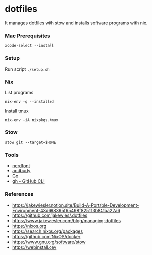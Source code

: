 # dotfiles
It manages dotfiles with stow and installs software programs with nix.

### Mac Prerequisites
```
xcode-select --install
```

### Setup
Run script `./setup.sh`

### Nix

List programs
```
nix-env -q --installed 
```

Install tmux
```
nix-env -iA nixpkgs.tmux
```

### Stow
```
stow git --target=$HOME
```


### Tools
* [nerdfont](https://webinstall.dev/nerdfont/)
* [antibody](https://getantibody.github.io)
* [Go](https://go.dev)
* [gh - GitHub CLI](https://cli.github.com/manual/gh)

### References
* https://jakewiesler.notion.site/Build-A-Portable-Development-Environment-43d698395f65498f825113b841ba22a6
* https://github.com/jakewies/.dotfiles
* https://www.jakewiesler.com/blog/managing-dotfiles
* https://nixos.org
* https://search.nixos.org/packages
* https://github.com/NixOS/docker
* https://www.gnu.org/software/stow
* https://webinstall.dev
